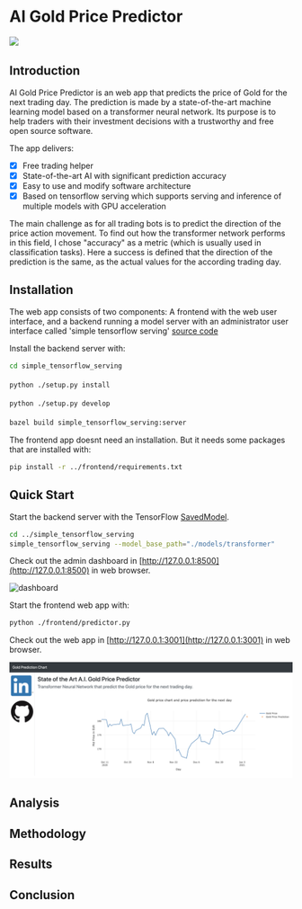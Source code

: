 # AI Gold Price Predictor

![](https://www.artnet.de/WebServices/images/ll00357lldm1VJFgETeR3CfDrCWvaHBOcBubF/hajime-sorayama-sexy-robot-gold-be@rbrick-1000.jpg)

## Introduction

AI Gold Price Predictor is an web app that predicts the price of Gold for the next trading day. The prediction is made by a state-of-the-art machine learning model based on a transformer neural network. Its purpose is to help traders with their investment decisions with a trustworthy and free open source software.

The app delivers:
* [x] Free trading helper 
* [x] State-of-the-art AI with significant prediction accuracy
* [x] Easy to use and modify software architecture 
* [x] Based on tensorflow serving which supports serving and inference of multiple models with GPU acceleration

The main challenge as for all trading bots is to predict the direction of the price action movement. To find out how the transformer network performs in this field, I chose  "accuracy" as a metric (which is usually used in classification tasks). Here a success is defined that the direction of the prediction is the same, as the actual values for the according trading day.

## Installation

The web app consists of two components: 
A frontend with the web user interface, and a backend running a model server with an administrator user interface called 'simple tensorflow serving' [source code](https://github.com/dachkovski/simple_tensorflow_serving)

Install the backend server with:

```bash
cd simple_tensorflow_serving

python ./setup.py install

python ./setup.py develop

bazel build simple_tensorflow_serving:server

```

The frontend app doesnt need an installation. But it needs some packages that are installed with:

```bash
pip install -r ../frontend/requirements.txt

```


## Quick Start

Start the backend server with the TensorFlow [SavedModel](https://www.tensorflow.org/programmers_guide/saved_model).

```bash
cd ../simple_tensorflow_serving
simple_tensorflow_serving --model_base_path="./models/transformer"
```

Check out the admin dashboard in [http://127.0.0.1:8500](http://127.0.0.1:8500) in web browser.
 
![dashboard](./simple_tensorflow_serving/images/dashboard.png)

Start the frontend web app with:

```bash
python ./frontend/predictor.py
```

Check out the web app in [http://127.0.0.1:3001](http://127.0.0.1:3001) in web browser.
 
![Frontend](./frontend/static/images/frontend.png)


## Analysis

## Methodology

## Results

## Conclusion